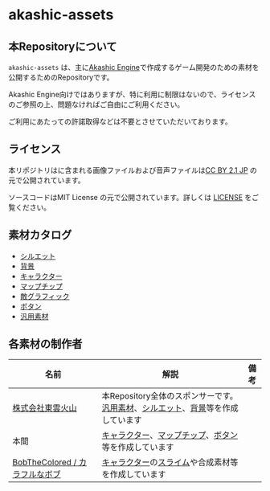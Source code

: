 # akashic-assets

## 本Repositoryについて

`akashic-assets` は、主に[Akashic Engine](https://akashic-games.github.io/)で作成するゲーム開発のための素材を公開するためのRepositoryです。

Akashic Engine向けではありますが、特に利用に制限はないので、ライセンスのご参照の上、問題なければご自由にご利用ください。

ご利用にあたっての許諾取得などは不要とさせていただいております。

## ライセンス

本リポジトリはに含まれる画像ファイルおよび音声ファイルは[CC BY 2.1 JP](https://creativecommons.org/licenses/by/2.1/jp/) の元で公開されています。

ソースコードはMIT License の元で公開されています。詳しくは [LICENSE](./LICENSE) をご覧ください。

## 素材カタログ

- [シルエット](./silhouette/README.md)
- [背景](./bg/README.md)
- [キャラクター](./characters/README.md)
- [マップチップ](./chips/README.md)
- [敵グラフィック](./enemies/README.md)
- [ボタン](./buttons/README.md)
- [汎用素材](./common/README.md)

## 各素材の制作者

|名前|解説|備考|
|----|----|----|
|[株式会社東雲火山](https://shinonomekazan.com/)|本Repository全体のスポンサーです。[汎用素材](./common)、[シルエット](./silhouette)、[背景](./bg/)等を作成しています||
|本間|[キャラクター](./characters/)、[マップチップ](./chips/)、[ボタン](./buttons/)等を作成しています||
|[BobTheColored / カラフルなボブ](https://bobthecolored.studio.site/Home)|[キャラクター](./characters/)の[スライム](./characters/slime.png)や合成素材等を作成しています||
